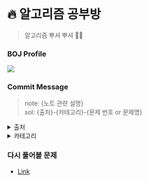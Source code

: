#  🔥 알고리즘 공부방

> 알고리즘 뿌셔 뿌셔 👊👊

### BOJ Profile
<img align='center' src="http://mazassumnida.wtf/api/v2/generate_badge?boj=mugglim">

### Commit Message 
> note: {노트 관련 설명}  
> sol: {출처}-{카테고리}-{문제 번호 or 문제명}

<details>
<summary>출처</summary>
<div markdown="1">

| 분류  |    내용       |
|:---:|:-----------:|
|  g  |   프로그래머스    |
| boj |     백준      |
| lc  |    리트코드     |
| hr  |    해커랭크     |

</div>
</details>

<details>
<summary>카테고리</summary>
<div markdown="1">

|    분류     |        내용        |
|:---------:|:----------------:|
|    imp    |        구현        |
|   graph   |       그래프        |
|    dp     |    다이나믹 프로그래밍    |
|  string   |       문자열        |
|   array   |        배열        |
|    bit    |      비트 조작       |
|    dl     |    양방향 연결 리스트    |
|    uf     |     유니온 파인드      |
|    bs     |      이진 탐색       |
|  sorting  |        정렬        |
|    sp     |      최단 경로       |
|    tp     |      투 포인터       |
|   tree    |        트리        |
|   hash    |      해시 테이블      |
|   topo    |       위상정렬       |


</div>
</details>

### 다시 풀어볼 문제
- [Link](categories/remind-problem-set.md)
